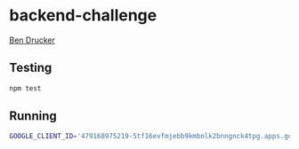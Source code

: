 # backend-challenge

[Ben Drucker](http://bendrucker.me)


## Testing

```sh
npm test
```

## Running

```sh
GOOGLE_CLIENT_ID='479168975219-5tf16evfmjebb9kmbnlk2bnngnck4tpg.apps.googleusercontent.com' GOOGLE_CLIENT_SECRET='lhzS0Oqpr0z8wjWvgdgYJEqq' npm start
```
